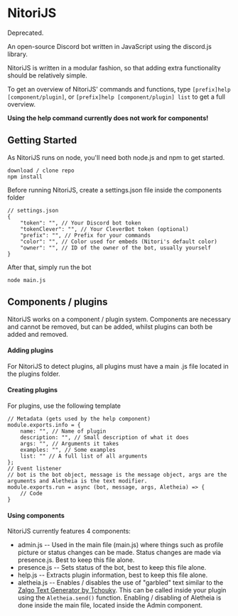 # NitoriJS

Deprecated.

An open-source Discord bot written in JavaScript using the discord.js library.

NitoriJS is written in a modular fashion, so that adding extra functionality should be relatively simple.

To get an overview of NitoriJS' commands and functions, type `[prefix]help [component/plugin]`, or `[prefix]help [component/plugin] list` to get a full overview.

**Using the help command currently does not work for components!**
## Getting Started
As NitoriJS runs on node, you'll need both node.js and npm to get started.
```
download / clone repo
npm install
```
Before running NitoriJS, create a settings.json file inside the components folder
```
// settings.json
{
	"token": "", // Your Discord bot token
	"tokenClever": "", // Your CleverBot token (optional)
	"prefix": "", // Prefix for your commands
	"color": "", // Color used for embeds (Nitori's default color)
	"owner": "", // ID of the owner of the bot, usually yourself
}
```
After that, simply run the bot
```
node main.js
```
## Components / plugins
NitoriJS works on a component / plugin system. Components are necessary and cannot be removed, but can be added, whilst plugins can both be added and removed.
#### Adding plugins
For NitoriJS to detect plugins, all plugins must have a main .js file located in the plugins folder.
#### Creating plugins
For plugins, use the following template
```
// Metadata (gets used by the help component)
module.exports.info = {
	name: "", // Name of plugin
	description: "", // Small description of what it does
	args: "", // Arguments it takes
	examples: "", // Some examples
	list: "" // A full list of all arguments
};
// Event listener
// bot is the bot object, message is the message object, args are the arguments and Aletheia is the text modifier.
module.exports.run = async (bot, message, args, Aletheia) => {
    // Code
}
```
#### Using components
NitoriJS currently features 4 components:
- admin.js
-- Used in the main file (main.js) where things such as profile picture or status changes can be made. Status changes are made via presence.js. Best to keep this file alone.
- presence.js
-- Sets status of the bot, best to keep this file alone.
- help.js
-- Extracts plugin information, best to keep this file alone.
-  aletheia.js 
-- Enables / disables the use of "garbled" text similar to the [Zalgo Text Generator by Tchouky](http://www.eeemo.net/). This can be called inside your plugin using the `Aletheia.send()` function. Enabling / disabling of Aletheia is done inside the main file, located inside the Admin component.
